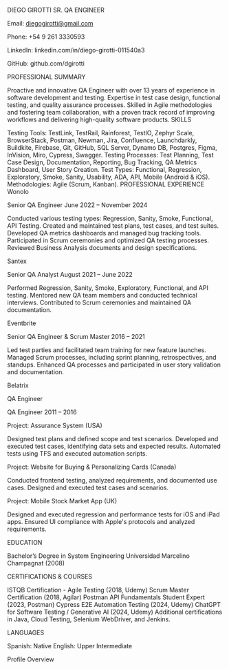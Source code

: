 DIEGO GIROTTI SR. QA ENGINEER

Email: diegogirotti@gmail.com

Phone: +54 9 261 3330593

LinkedIn: linkedin.com/in/diego-girotti-011540a3

GitHub: github.com/dgirotti

PROFESSIONAL SUMMARY

Proactive and innovative QA Engineer with over 13 years of experience in software development and testing. Expertise in test case design, functional testing, and quality assurance processes. Skilled in Agile methodologies and fostering team collaboration, with a proven track record of improving workflows and delivering high-quality software products. SKILLS

Testing Tools: TestLink, TestRail, Rainforest, TestIO, Zephyr Scale, BrowserStack, Postman, Newman, Jira, Confluence, Launchdarkly, Buildkite, Firebase, Git, GitHub, SQL Server, Dynamo DB, Postgres, Figma, InVision, Miro, Cypress, Swagger. Testing Processes: Test Planning, Test Case Design, Documentation, Reporting, Bug Tracking, QA Metrics Dashboard, User Story Creation. Test Types: Functional, Regression, Exploratory, Smoke, Sanity, Usability, ADA, API, Mobile (Android & iOS). Methodologies: Agile (Scrum, Kanban). PROFESSIONAL EXPERIENCE Wonolo

Senior QA Engineer June 2022 – November 2024

Conducted various testing types: Regression, Sanity, Smoke, Functional, API Testing.
Created and maintained test plans, test cases, and test suites.
Developed QA metrics dashboards and managed bug tracking tools.
Participated in Scrum ceremonies and optimized QA testing processes.
Reviewed Business Analysis documents and design specifications.

Santex

Senior QA Analyst August 2021 – June 2022

Performed Regression, Sanity, Smoke, Exploratory, Functional, and API testing.
Mentored new QA team members and conducted technical interviews.
Contributed to Scrum ceremonies and maintained QA documentation.

Eventbrite

Senior QA Engineer & Scrum Master 2016 – 2021

Led test parties and facilitated team training for new feature launches.
Managed Scrum processes, including sprint planning, retrospectives, and standups.
Enhanced QA processes and participated in user story validation and documentation.

Belatrix

QA Engineer

QA Engineer 2011 – 2016

Project: Assurance System (USA)

Designed test plans and defined scope and test scenarios.
Developed and executed test cases, identifying data sets and expected results.
Automated tests using TFS and executed automation scripts.

Project: Website for Buying & Personalizing Cards (Canada)

Conducted frontend testing, analyzed requirements, and documented use cases.
Designed and executed test cases and scenarios.

Project: Mobile Stock Market App (UK)

Designed and executed regression and performance tests for iOS and iPad apps.
Ensured UI compliance with Apple's protocols and analyzed requirements.

EDUCATION

Bachelor’s Degree in System Engineering Universidad Marcelino Champagnat (2008)

CERTIFICATIONS & COURSES

ISTQB Certification - Agile Testing (2018, Udemy)
Scrum Master Certification (2018, Agilar)
Postman API Fundamentals Student Expert (2023, Postman)
Cypress E2E Automation Testing (2024, Udemy)
ChatGPT for Software Testing / Generative AI (2024, Udemy)
Additional certifications in Java, Cloud Testing, Selenium WebDriver, and Jenkins.

LANGUAGES

Spanish: Native
English: Upper Intermediate

Profile Overview

